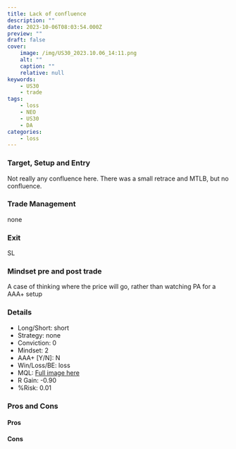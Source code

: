 ```yaml
---
title: Lack of confluence
description: ""
date: 2023-10-06T08:03:54.000Z
preview: ""
draft: false
cover:
    image: /img/US30_2023.10.06_14:11.png
    alt: ""
    caption: ""
    relative: null
keywords:
    - US30
    - trade
tags:
    - loss
    - NEO
    - US30
    - DA
categories:
    - loss
---
```

### Target, Setup and Entry
Not really any confluence here. There was a small retrace and MTLB, but no confluence. 
### Trade Management
none
### Exit
SL
### Mindset pre and post trade
A case of thinking where the price will go, rather than watching PA for a AAA+ setup

### Details
- Long/Short: short
- Strategy: none
- Conviction: 0
- Mindset: 2
- AAA+ [Y/N]: N
- Win/Loss/BE: loss
- MQL: [Full image here](https://www.mql5.com/en/charts/18331918/us30-cash-m1-ftmo-s-r)
- R Gain: -0.90
- %Risk: 0.01

### Pros and Cons
#### Pros

#### Cons
